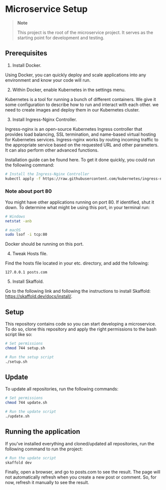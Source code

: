 # Microservice Setup

> **Note**
>
> This project is the root of the microservice project. It serves as the starting point for development and testing.

## Prerequisites

1. Install Docker.

Using Docker, you can quickly deploy and scale applications into any environment and know your code will run.

2. Within Docker, enable Kubernetes in the settings menu.

Kubernetes is a tool for running a bunch of different containers. We give it some configuration to describe how to run and interact with each other.
we need to create images and deploy them in our Kubernetes cluster.

3. Install Ingress-Nginx Controller.

Ingress-nginx is an open-source Kubernetes Ingress controller that provides load balancing, SSL termination, and name-based virtual hosting for Kubernetes services. Ingress-nginx works by routing incoming traffic to the appropriate service based on the requested URL and other parameters. It can also perform other advanced functions.

Installation guide can be found here. To get it done quickly, you could run the following command:

```bash
# Install the Ingress-Nginx Controller
kubectl apply -f https://raw.githubusercontent.com/kubernetes/ingress-nginx/controller-v1.8.0/deploy/static/provider/cloud/deploy.yaml
```

### Note about port 80

You might have other applications running on port 80. If identified, shut it down. To determine what might be using this port, in your terminal run:

```bash
# Windows
netstat -anb
```

```bash
# macOS
sudo lsof -i tcp:80
```

Docker should be running on this port.

4. Tweak Hosts file.

Find the hosts file located in your etc. directory, and add the following:

```
127.0.0.1 posts.com
```

5. Install Skaffold.

Go to the following link and following the instructions to install Skaffold: https://skaffold.dev/docs/install/.

## Setup

This repository contains code so you can start developing a microservice.
To do so, clone this repository and apply the right permissions to the bash script like so:

```bash
# Set permissions
chmod 744 setup.sh
```

```bash
# Run the setup script
./setup.sh
```

## Update

To update all repositories, run the following commands:

```bash
# Set permissions
chmod 744 update.sh
```

```bash
# Run the update script
./update.sh
```

## Running the application

If you've installed everything and cloned/updated all repositories, run the following command to run the project:

```bash
# Run the update script
skaffold dev
```

Finally, open a browser, and go to posts.com to see the result. The page will not automatically refresh when you create a new post or comment. So, for now, refresh it manually to see the result.
